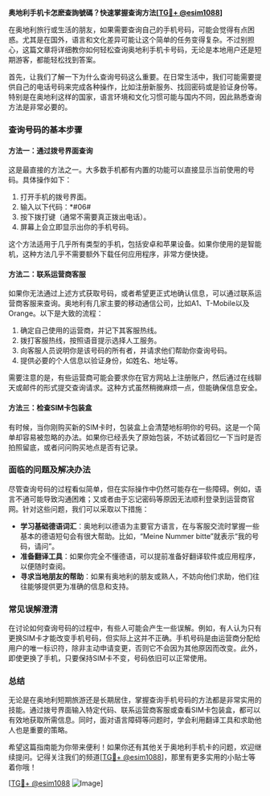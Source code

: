 **奥地利手机卡怎麽查詢號碼？快速掌握查询方法[[TG💪+ @esim1088](https://t.me/s/esim1088)]**

在奥地利旅行或生活的朋友，如果需要查询自己的手机号码，可能会觉得有点困惑。尤其是在国外，语言和文化差异可能让这个简单的任务变得复杂。不过别担心，这篇文章将详细教你如何轻松查询奥地利手机卡号码，无论是本地用户还是短期游客，都能轻松找到答案。

首先，让我们了解一下为什么查询号码这么重要。在日常生活中，我们可能需要提供自己的电话号码来完成各种操作，比如注册新服务、找回密码或是验证身份等。特别是在奥地利这样的国家，语言环境和文化习惯可能与国内不同，因此熟悉查询方法是非常必要的。

### 查询号码的基本步骤

#### 方法一：通过拨号界面查询

这是最直接的方法之一。大多数手机都有内置的功能可以直接显示当前使用的号码。具体操作如下：

1. 打开手机的拨号界面。
2. 输入以下代码：*#06#
3. 按下拨打键（通常不需要真正拨出电话）。
4. 屏幕上会立即显示出你的手机号码。

这个方法适用于几乎所有类型的手机，包括安卓和苹果设备。如果你使用的是智能机，这种方法几乎不需要额外下载任何应用程序，非常方便快捷。

#### 方法二：联系运营商客服

如果你无法通过上述方式获取号码，或者希望更正式地确认信息，可以通过联系运营商客服来查询。奥地利有几家主要的移动通信公司，比如A1、T-Mobile以及Orange。以下是大致的流程：

1. 确定自己使用的运营商，并记下其客服热线。
2. 拨打客服热线，按照语音提示选择人工服务。
3. 向客服人员说明你是该号码的所有者，并请求他们帮助你查询号码。
4. 提供必要的个人信息以验证身份，如姓名、地址等。

需要注意的是，有些运营商可能会要求你在官方网站上注册账户，然后通过在线聊天或邮件的形式提交查询请求。这种方式虽然稍微麻烦一点，但能确保信息安全。

#### 方法三：检查SIM卡包装盒

有时候，当你刚购买新的SIM卡时，包装盒上会清楚地标明你的号码。这是一个简单却容易被忽略的办法。如果你已经丢失了原始包装，不妨试着回忆一下当时是否拍照留底，或者问问购买地点是否有记录。

### 面临的问题及解决办法

尽管查询号码的过程看似简单，但在实际操作中仍然可能存在一些障碍。例如，语言不通可能导致沟通困难；又或者由于忘记密码等原因无法顺利登录到运营商官网。针对这些问题，我们可以采取以下措施：

- **学习基础德语词汇**：奥地利以德语为主要官方语言，在与客服交流时掌握一些基本的德语短句会有很大帮助。比如，“Meine Nummer bitte”就表示“我的号码，请问”。
- **准备翻译工具**：如果你完全不懂德语，可以提前准备好翻译软件或应用程序，以便随时查阅。
- **寻求当地朋友的帮助**：如果有奥地利的朋友或熟人，不妨向他们求助，他们往往能够提供更为准确的信息和支持。

### 常见误解澄清

在讨论如何查询号码的过程中，有些人可能会产生一些误解。例如，有人认为只有更换SIM卡才能改变手机号码，但实际上这并不正确。手机号码是由运营商分配给用户的唯一标识符，除非主动申请变更，否则它不会因为其他原因而改变。此外，即使更换了手机，只要保持SIM卡不变，号码依旧可以正常使用。

### 总结

无论是在奥地利短期旅游还是长期居住，掌握查询手机号码的方法都是非常实用的技能。通过拨号界面输入特定代码、联系运营商客服或查看SIM卡包装盒，都可以有效地获取所需信息。同时，面对语言障碍等问题时，学会利用翻译工具和求助他人也是重要的策略。

希望这篇指南能为你带来便利！如果你还有其他关于奥地利手机卡的问题，欢迎继续提问。记得关注我们的频道[[TG💪+ @esim1088](https://t.me/s/esim1088)]，那里有更多实用的小贴士等着你哦！

[[TG💪+ @esim1088](https://t.me/s/esim1088) ![Image](https://i.postimg.cc/4NQfJmqS/Snipaste-2025-05-13-00-14-12.png)]